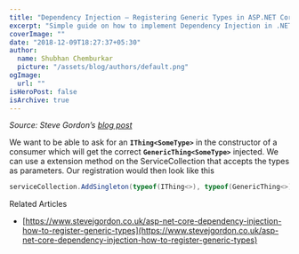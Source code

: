 ```yaml
---
title: "Dependency Injection – Registering Generic Types in ASP.NET Core"
excerpt: "Simple guide on how to implement Dependency Injection in .NET for generic interface types"
coverImage: ""
date: "2018-12-09T18:27:37+05:30"
author:
  name: Shubhan Chemburkar
  picture: "/assets/blog/authors/default.png"
ogImage:
  url: ""
isHeroPost: false
isArchive: true
---
```


*Source: Steve Gordon’s [blog post](https://www.stevejgordon.co.uk/asp-net-core-dependency-injection-how-to-register-generic-types)*

We want to be able to ask for an **`IThing<SomeType>`** in the constructor of a consumer which will get the correct **`GenericThing<SomeType>`** injected. We can use a extension method on the ServiceCollection that accepts the types as parameters. Our registration would then look like this

```cs
serviceCollection.AddSingleton(typeof(IThing<>), typeof(GenericThing<>));
 ```

Related Articles

*   [https://www.stevejgordon.co.uk/asp-net-core-dependency-injection-how-to-register-generic-types](https://www.stevejgordon.co.uk/asp-net-core-dependency-injection-how-to-register-generic-types)